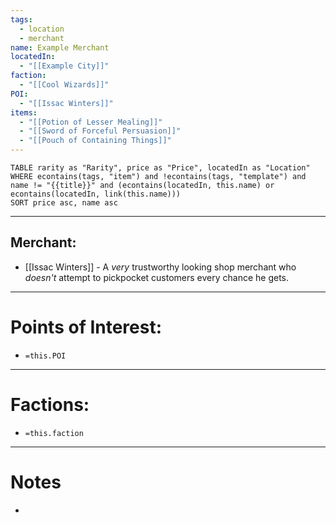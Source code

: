 ```yaml
---
tags:
  - location
  - merchant
name: Example Merchant
locatedIn:
  - "[[Example City]]"
faction:
  - "[[Cool Wizards]]"
POI:
  - "[[Issac Winters]]"
items:
  - "[[Potion of Lesser Mealing]]"
  - "[[Sword of Forceful Persuasion]]"
  - "[[Pouch of Containing Things]]"
---
```

```dataview
TABLE rarity as "Rarity", price as "Price", locatedIn as "Location"
WHERE econtains(tags, "item") and !econtains(tags, "template") and name != "{{title}}" and (econtains(locatedIn, this.name) or econtains(locatedIn, link(this.name)))
SORT price asc, name asc
```

---
## Merchant:
- [[Issac Winters]] - A *very* trustworthy looking shop merchant who *doesn't* attempt to pickpocket customers every chance he gets.

---
# Points of Interest:
- `=this.POI`

---
# Factions:
- `=this.faction`

---
# Notes
- 

